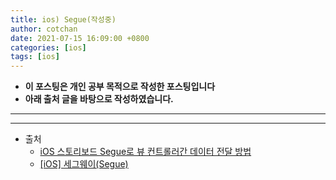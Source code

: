 ```yaml
---
title: ios) Segue(작성중)
author: cotchan
date: 2021-07-15 16:09:00 +0800
categories: [ios]
tags: [ios]   
---
```


+ **이 포스팅은 개인 공부 목적으로 작성한 포스팅입니다**
+ **아래 출처 글을 바탕으로 작성하였습니다.**

---

---

+ 출처
  + [iOS 스토리보드 Segue로 뷰 컨트롤러간 데이터 전달 방법](https://0urtrees.tistory.com/45)
  + [[iOS] 세그웨이(Segue)](https://minominodomino.github.io/devlog/2019/05/30/ios-Segue/)
